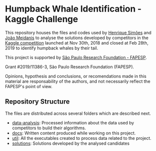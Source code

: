 # Humpback Whale Identification - Kaggle Challenge

This repository houses the files and codes used by [Henrique Simões][1] and [João Meidanis][2] to analyse the solutions developed by competitors in the [Kaggle competition][5] launched at Nov 30th, 2018 and closed at Feb 28th, 2019 to identify humpback whales by their tail.

This project is supported by [São Paulo Research Foundation - FAPESP][6].

Grant #2019/11386-3, São Paulo Research Foundation (FAPESP).

Opinions, hypothesis and conclusions, or recomendations made in this material are responsability of the authors, and not necessarily reflect the FAPESP's point of view.

## Repository Structure

The files are distributed across several folders which are described next.

- [data-analysis][10]: Processed information about the data used by competitors to build their algorithms.
- [docs][11]: Written content produced while working on this project.
- [util][12]: All the executables created to process data related to the project.
- [solutions][13]: Solutions developed by the analysed candidates


[1]: http://lattes.cnpq.br/2364440352119569
[2]: http://lattes.cnpq.br/1313385414995585

[5]: https://www.kaggle.com/c/humpback-whale-identification
[6]: http://fapesp.br

[10]: ./data-analysis
[11]: ./docs
[12]: ./util
[13]: ./solutions
